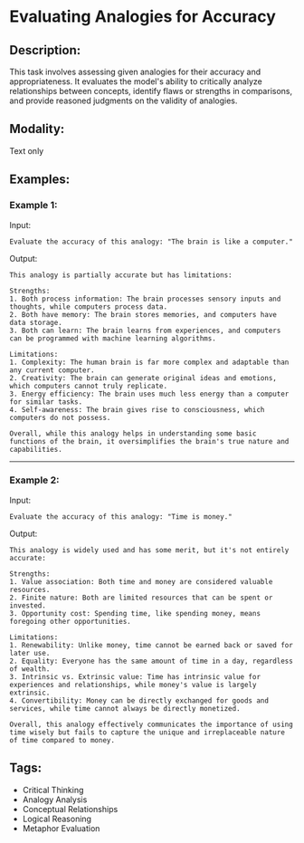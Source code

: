 # Evaluating Analogies for Accuracy

## Description:
This task involves assessing given analogies for their accuracy and appropriateness. It evaluates the model's ability to critically analyze relationships between concepts, identify flaws or strengths in comparisons, and provide reasoned judgments on the validity of analogies.

## Modality:
Text only

## Examples:

### Example 1:

Input:

```
Evaluate the accuracy of this analogy: "The brain is like a computer."
```

Output:

```
This analogy is partially accurate but has limitations:

Strengths:
1. Both process information: The brain processes sensory inputs and thoughts, while computers process data.
2. Both have memory: The brain stores memories, and computers have data storage.
3. Both can learn: The brain learns from experiences, and computers can be programmed with machine learning algorithms.

Limitations:
1. Complexity: The human brain is far more complex and adaptable than any current computer.
2. Creativity: The brain can generate original ideas and emotions, which computers cannot truly replicate.
3. Energy efficiency: The brain uses much less energy than a computer for similar tasks.
4. Self-awareness: The brain gives rise to consciousness, which computers do not possess.

Overall, while this analogy helps in understanding some basic functions of the brain, it oversimplifies the brain's true nature and capabilities.
```

---

### Example 2:

Input:

```
Evaluate the accuracy of this analogy: "Time is money."
```

Output:

```
This analogy is widely used and has some merit, but it's not entirely accurate:

Strengths:
1. Value association: Both time and money are considered valuable resources.
2. Finite nature: Both are limited resources that can be spent or invested.
3. Opportunity cost: Spending time, like spending money, means foregoing other opportunities.

Limitations:
1. Renewability: Unlike money, time cannot be earned back or saved for later use.
2. Equality: Everyone has the same amount of time in a day, regardless of wealth.
3. Intrinsic vs. Extrinsic value: Time has intrinsic value for experiences and relationships, while money's value is largely extrinsic.
4. Convertibility: Money can be directly exchanged for goods and services, while time cannot always be directly monetized.

Overall, this analogy effectively communicates the importance of using time wisely but fails to capture the unique and irreplaceable nature of time compared to money.
```

## Tags:
- Critical Thinking
- Analogy Analysis
- Conceptual Relationships
- Logical Reasoning
- Metaphor Evaluation